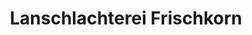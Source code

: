 ---
title: "Lanschlachterei Frischkorn"
url: /eyendorf/lanschlachterei-frischkorn/
shop: Metzgerei
---
